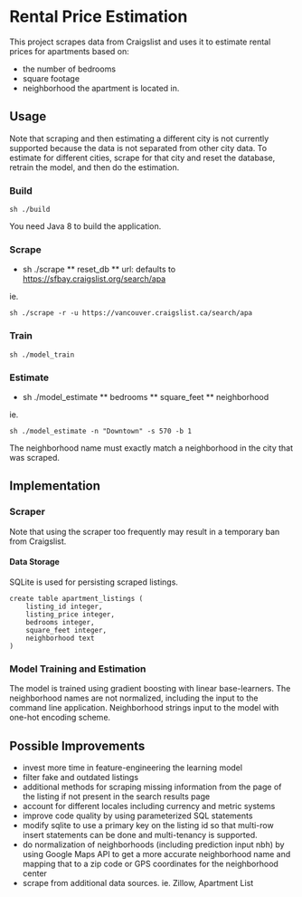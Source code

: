 # Rental Price Estimation
This project scrapes data from Craigslist and uses it to estimate rental prices for apartments based on:
- the number of bedrooms 
- square footage
- neighborhood the apartment is located in.

## Usage
Note that scraping and then estimating a different city is not currently supported because the data is not separated from other city data. To estimate for different cities, scrape for that city and reset the database, retrain the model, and then do the estimation.

### Build
```
sh ./build
```
You need Java 8 to build the application.

### Scrape
* sh ./scrape
** reset_db
** url: defaults to https://sfbay.craigslist.org/search/apa

ie.
```
sh ./scrape -r -u https://vancouver.craigslist.ca/search/apa
```

### Train
```
sh ./model_train
```

### Estimate
* sh ./model_estimate
** bedrooms
** square_feet
** neighborhood

ie.
```
sh ./model_estimate -n "Downtown" -s 570 -b 1
```
The neighborhood name must exactly match a neighborhood in the city that was scraped.

## Implementation

### Scraper
Note that using the scraper too frequently may result in a temporary ban from Craigslist.

#### Data Storage
SQLite is used for persisting scraped listings.
```
create table apartment_listings (
    listing_id integer,
    listing_price integer,
    bedrooms integer,
    square_feet integer,
    neighborhood text
)
```

### Model Training and Estimation
The model is trained using gradient boosting with linear base-learners.
The neighborhood names are not normalized, including the input to the command line application.
Neighborhood strings input to the model with one-hot encoding scheme.

## Possible Improvements
* invest more time in feature-engineering the learning model
* filter fake and outdated listings
* additional methods for scraping missing information from the page of the listing if not present in the search results page
* account for different locales including currency and metric systems
* improve code quality by using parameterized SQL statements
* modify sqlite to use a primary key on the listing id so that multi-row insert statements can be done and multi-tenancy is supported.
* do normalization of neighborhoods (including prediction input nbh) by using Google Maps API to get a more accurate neighborhood name and mapping that to a zip code or GPS coordinates for the neighborhood center
* scrape from additional data sources. ie. Zillow, Apartment List

